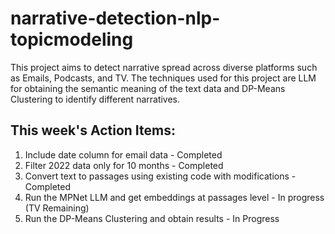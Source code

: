 # narrative-detection-nlp-topicmodeling
This project aims to detect narrative spread across diverse platforms such as Emails, Podcasts, and TV. The techniques used for this project are LLM for obtaining the semantic meaning of the text data and DP-Means Clustering to identify different narratives.


## This week's Action Items:
1. Include date column for email data - Completed
2. Filter 2022 data only for 10 months - Completed
3. Convert text to passages using existing code with modifications -  Completed
4. Run the MPNet LLM and get embeddings at passages level - In progress (TV Remaining)
5. Run the DP-Means Clustering and obtain results - In Progress
